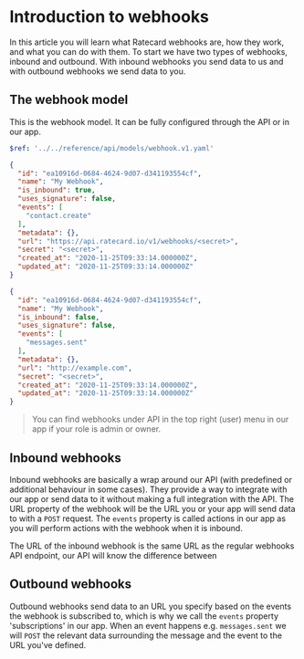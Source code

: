 # Introduction to webhooks
In this article you will learn what Ratecard webhooks are, how they work, and what you can do with them. To start we have two types of webhooks, inbound and outbound. With inbound webhooks you send data to us and with outbound webhooks we send data to you.

## The webhook model
This is the webhook model. It can be fully configured through the API or in our app.

<!--
type: tab
title: Schema
-->

```yaml json_schema
$ref: '../../reference/api/models/webhook.v1.yaml'
```

<!--
type: tab
title: Inbound example
-->

```json
{
  "id": "ea10916d-0684-4624-9d07-d341193554cf",
  "name": "My Webhook",
  "is_inbound": true,
  "uses_signature": false,
  "events": [
    "contact.create"
  ],
  "metadata": {},
  "url": "https://api.ratecard.io/v1/webhooks/<secret>",
  "secret": "<secret>",
  "created_at": "2020-11-25T09:33:14.000000Z",
  "updated_at": "2020-11-25T09:33:14.000000Z"
}
```

<!--
type: tab
title: Outbound example
-->

```json
{
  "id": "ea10916d-0684-4624-9d07-d341193554cf",
  "name": "My Webhook",
  "is_inbound": false,
  "uses_signature": false,
  "events": [
    "messages.sent"
  ],
  "metadata": {},
  "url": "http://example.com",
  "secret": "<secret>",
  "created_at": "2020-11-25T09:33:14.000000Z",
  "updated_at": "2020-11-25T09:33:14.000000Z"
}
```
<!-- type: tab-end -->

> You can find webhooks under API in the top right (user) menu in our app if your role is admin or owner.

## Inbound webhooks
Inbound webhooks are basically a wrap around our API (with predefined or additional behaviour in some cases). They provide a way to integrate with our app or send data to it without making a full integration with the API. The URL property of the webhook will be the URL you or your app will send data to with a `POST` request. The `events` property is called actions in our app as you will perform actions with the webhook when it is inbound.

The URL of the inbound webhook is the same URL as the regular webhooks API endpoint, our API will know the difference between 

## Outbound webhooks
Outbound webhooks send data to an URL you specify based on the events the webhook is subscribed to, which is why we call the `events` property 'subscriptions' in our app. When an event happens e.g. `messages.sent` we will `POST` the relevant data surrounding the message and the event to the URL you've defined.